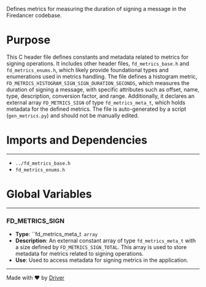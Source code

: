 <!--------------------------------------------------------------------------------->
<!-- IMPORTANT: This file is auto-generated by Driver (https://driver.ai). -------->
<!-- Manual edits may be overwritten on future commits. --------------------------->
<!--------------------------------------------------------------------------------->

Defines metrics for measuring the duration of signing a message in the Firedancer codebase.

# Purpose
This C header file defines constants and metadata related to metrics for signing operations. It includes other header files, `fd_metrics_base.h` and `fd_metrics_enums.h`, which likely provide foundational types and enumerations used in metrics handling. The file defines a histogram metric, `FD_METRICS_HISTOGRAM_SIGN_SIGN_DURATION_SECONDS`, which measures the duration of signing a message, with specific attributes such as offset, name, type, description, conversion factor, and range. Additionally, it declares an external array `FD_METRICS_SIGN` of type `fd_metrics_meta_t`, which holds metadata for the defined metrics. The file is auto-generated by a script (`gen_metrics.py`) and should not be manually edited.
# Imports and Dependencies

---
- `../fd_metrics_base.h`
- `fd_metrics_enums.h`


# Global Variables

---
### FD\_METRICS\_SIGN
- **Type**: ``fd_metrics_meta_t` array`
- **Description**: An external constant array of type `fd_metrics_meta_t` with a size defined by `FD_METRICS_SIGN_TOTAL`. This array is used to store metadata for metrics related to signing operations.
- **Use**: Used to access metadata for signing metrics in the application.



---
Made with ❤️ by [Driver](https://www.driver.ai/)